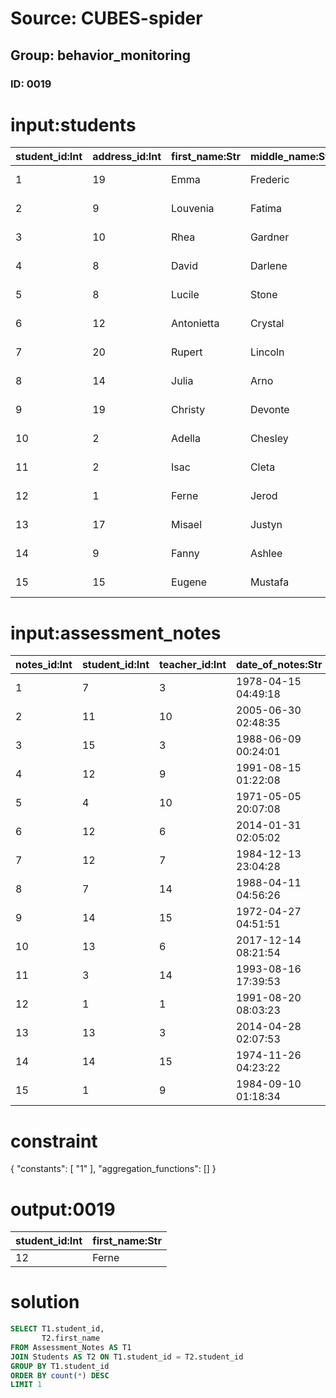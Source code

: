# Source: CUBES-spider
## Group: behavior_monitoring
### ID: 0019

# input:students

| student_id:Int | address_id:Int | first_name:Str | middle_name:Str | last_name:Str | cell_mobile_number:Str | email_address:Str | date_first_rental:Str | date_left_university:Str | other_student_details:Str |
|---|---|---|---|---|---|---|---|---|---|
| 1 | 19 | Emma | Frederic | Rohan | 235.899.9744 | derrick.jenkins@example.com | 2017-12-05 15:20:04 | 2018-03-03 03:33:05 | nan |
| 2 | 9 | Louvenia | Fatima | Hansen | 1-247-673-8446 | rohan.clarabelle@example.org | 2017-08-08 22:30:36 | 2018-02-24 11:12:11 | nan |
| 3 | 10 | Rhea | Gardner | Bergnaum | 1-751-162-9676x115 | kkirlin@example.org | 2017-11-15 04:57:28 | 2018-03-19 12:49:20 | nan |
| 4 | 8 | David | Darlene | Gorczany | 1-895-196-9979 | eolson@example.com | 2018-02-15 20:03:11 | 2018-03-11 02:21:24 | nan |
| 5 | 8 | Lucile | Stone | Gottlieb | 1-036-062-5465 | dicki.kathryne@example.org | 2017-07-20 18:20:27 | 2018-03-18 16:07:42 | nan |
| 6 | 12 | Antonietta | Crystal | Fahey | (874)070-9495 | norwood.howell@example.org | 2017-10-31 12:33:09 | 2018-03-20 22:01:07 | nan |
| 7 | 20 | Rupert | Lincoln | Marks | 763.072.5520x5907 | lisette.brekke@example.net | 2017-09-25 12:02:23 | 2018-03-01 08:56:04 | first honor |
| 8 | 14 | Julia | Arno | Balistreri | 319.497.4575x2214 | jasmin.schuppe@example.com | 2018-02-23 02:28:07 | 2018-03-01 16:03:55 | nan |
| 9 | 19 | Christy | Devonte | Huels | (568)451-0917x3945 | dora.zboncak@example.org | 2018-01-11 19:49:39 | 2018-03-15 01:47:11 | nan |
| 10 | 2 | Adella | Chesley | Krajcik | 08605192839 | frederique.mante@example.org | 2017-07-05 19:15:29 | 2018-03-11 15:57:19 | first honor |
| 11 | 2 | Isac | Cleta | Fadel | +60(5)3280072514 | qharvey@example.com | 2017-09-13 04:06:15 | 2018-03-05 07:30:22 | first honor |
| 12 | 1 | Ferne | Jerod | Weimann | (921)011-7909x3518 | mitchel55@example.net | 2017-05-24 05:00:18 | 2018-02-28 12:33:53 | nan |
| 13 | 17 | Misael | Justyn | Will | (062)892-7033 | gbeatty@example.com | 2017-10-15 06:52:46 | 2018-03-18 07:01:27 | nan |
| 14 | 9 | Fanny | Ashlee | Haley | (820)260-5721 | foster.zemlak@example.com | 2018-03-14 11:37:10 | 2018-03-12 15:05:53 | nan |
| 15 | 15 | Eugene | Mustafa | Tremblay | 1-498-138-8088 | kertzmann.devon@example.net | 2018-03-11 22:42:47 | 2018-03-07 11:41:26 | first honor |

# input:assessment_notes

| notes_id:Int | student_id:Int | teacher_id:Int | date_of_notes:Str | text_of_notes:Str | other_details:Str |
|---|---|---|---|---|---|
| 1 | 7 | 3 | 1978-04-15 04:49:18 | nan | nan |
| 2 | 11 | 10 | 2005-06-30 02:48:35 | nan | nan |
| 3 | 15 | 3 | 1988-06-09 00:24:01 | nan | nan |
| 4 | 12 | 9 | 1991-08-15 01:22:08 | nan | nan |
| 5 | 4 | 10 | 1971-05-05 20:07:08 | nan | nan |
| 6 | 12 | 6 | 2014-01-31 02:05:02 | nan | nan |
| 7 | 12 | 7 | 1984-12-13 23:04:28 | nan | nan |
| 8 | 7 | 14 | 1988-04-11 04:56:26 | nan | nan |
| 9 | 14 | 15 | 1972-04-27 04:51:51 | nan | nan |
| 10 | 13 | 6 | 2017-12-14 08:21:54 | nan | nan |
| 11 | 3 | 14 | 1993-08-16 17:39:53 | nan | nan |
| 12 | 1 | 1 | 1991-08-20 08:03:23 | nan | nan |
| 13 | 13 | 3 | 2014-04-28 02:07:53 | nan | nan |
| 14 | 14 | 15 | 1974-11-26 04:23:22 | nan | nan |
| 15 | 1 | 9 | 1984-09-10 01:18:34 | nan | nan |

# constraint

{
  "constants": [
    "1"
  ],
  "aggregation_functions": []
}

# output:0019

| student_id:Int | first_name:Str |
|---|---|
| 12 | Ferne |

# solution

```sql
SELECT T1.student_id,
       T2.first_name
FROM Assessment_Notes AS T1
JOIN Students AS T2 ON T1.student_id = T2.student_id
GROUP BY T1.student_id
ORDER BY count(*) DESC
LIMIT 1
```
